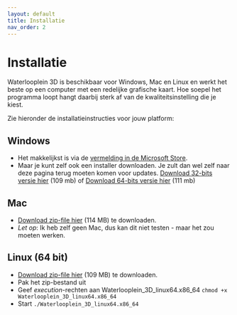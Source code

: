 ```yaml
---
layout: default
title: Installatie
nav_order: 2
---
```


# Installatie

Waterlooplein 3D is beschikbaar voor Windows, Mac en Linux en werkt het beste op een computer met een redelijke grafische kaart. Hoe soepel het programma loopt hangt daarbij sterk af van de kwaliteitsinstelling die je kiest.

Zie hieronder de installatieinstructies voor jouw platform:

## Windows

- Het makkelijkst is via de <a href='//www.microsoft.com/store/apps/9PFFX4W0P498'>vermelding in de Microsoft Store</a>.
- Maar je kunt zelf ook een installer downloaden. Je zult dan wel zelf naar deze pagina terug moeten komen voor updates. [Download 32-bits versie hier](https://github.com/ElmarJ/Waterlooplein3D/releases/latest/download/waterlooplein3d_win32_setup.exe) (109 mb) of [Download 64-bits versie hier](https://github.com/ElmarJ/Waterlooplein3D/releases/latest/download/waterlooplein3d_win64_setup.exe) (111 mb)

## Mac

- [Download zip-file hier](https://github.com/ElmarJ/Waterlooplein3D/releases/latest/download/waterlooplein3d_mac.zip) (114 MB) te downloaden.
- *Let op*: Ik heb zelf geen Mac, dus kan dit niet testen - maar het zou moeten werken.

## Linux (64 bit)

- [Download zip-file hier](https://github.com/ElmarJ/Waterlooplein3D/releases/latest/download/linux_x86_64.zip) (109 MB) te downloaden.
- Pak het zip-bestand uit
- Geef *execution*-rechten aan Waterlooplein_3D_linux64.x86_64 ```chmod +x Waterlooplein_3D_linux64.x86_64```
- Start ```./Waterlooplein_3D_linux64.x86_64```
